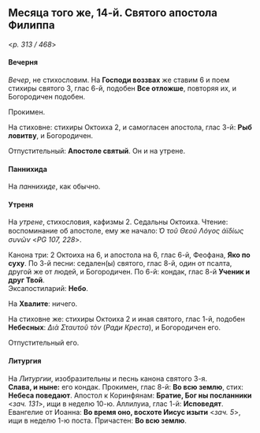 
## Месяца того же, 14-й. Святого апостола Филиппа

<*p. 313 / 468*>

#### Вечерня

*Вечер*, не стихословим. На **Господи воззвах** же ставим 6 и поем стихиры святого 3, глас 6-й, 
подобен **Все отложше**, повторяя их, и Богородичен подобен. 

Прокимен. 

На стиховне: стихиры Октоиха 2, и самогласен апостола, глас 3-й: **Рыб ловитву**, и Богородичен.

Отпустительный: **Апостоле святый**. Он и на утрене.  

#### Паннихида

На *паннихиде*, как обычно. 

#### Утреня

На *утрене*, стихословия, кафизмы 2. Седальны Октоиха.
Чтение: воспоминание об апостоле, ему же начало: *̔Ο τοῦ Θεοῦ Λόγος ἀϊδίως συνῶν* <*PG 107, 228*>. 

Канона три: 2 Октоиха на 6, и апостола на 6, глас 6-й, Феофана, **Яко по суху**.
По 3-й песни: седален(ы) святого, глас 8-й, один от псалта, другой же от людей, и Богородичен. 
По 6-й: кондак, глас 8-й **Ученик и друг Твой**.  
Эксапостиларий: **Небо**. 

На **Хвалите**: ничего. 

На стиховне же: стихиры Октоиха 2 и иная святого, глас 1-й, подобен **Небесных**: *Διὰ Σταυτοῦ τὸν*
(*Ради Креста*), и Богородичен его. 

Отпустительный его. 

#### Литургия

На *Литургии*, изобразительны и песнь канона святого 3-я.  
**Слава, и ныне:** его кондак. 
Прокимен, глас 8-й: **Во всю землю**, стих: **Небеса поведают**. 
Апостол к Коринфянам: **Братие, Бог ны посланники** <*зач. 131*>, ищи в неделю 10-ю. 
Аллилуиа, глас 1-й: **Исповедят**. 
Евангелие от Иоанна: **Во время оно, восхоте Иисус изыти** <*зач. 5*>, ищи в неделю 1-ю поста.
Причастен: **Во всю землю**. 
